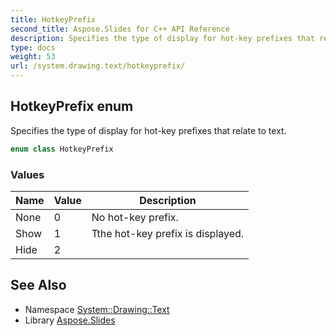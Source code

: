```yaml
---
title: HotkeyPrefix
second_title: Aspose.Slides for C++ API Reference
description: Specifies the type of display for hot-key prefixes that relate to text.
type: docs
weight: 53
url: /system.drawing.text/hotkeyprefix/
---
```

## HotkeyPrefix enum


Specifies the type of display for hot-key prefixes that relate to text.

```cpp
enum class HotkeyPrefix
```

### Values

| Name | Value | Description |
| --- | --- | --- |
| None | 0 | No hot-key prefix. |
| Show | 1 | Tthe hot-key prefix is displayed. |
| Hide | 2 |  |

## See Also

* Namespace [System::Drawing::Text](../)
* Library [Aspose.Slides](../../)